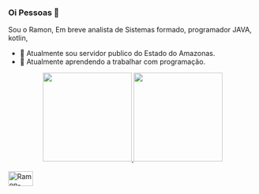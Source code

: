 ### Oi Pessoas 👋
Sou o Ramon, Em breve analista de Sistemas formado, programador JAVA, kotlin,  

- 🔭 Atualmente sou servidor publico do Estado do Amazonas.
- 🌱 Atualmente aprendendo a trabalhar com programação.

<div align="center">
  <a href="https://github.com/ramonbr14">
  <img height="180em" src="https://github-readme-stats.vercel.app/api?username=ramonbr14&show_icons=true&theme=dracula&include_all_commits=true&count_private=true"/>
  <img height="180em" src="https://github-readme-stats.vercel.app/api/top-langs/?username=ramonbr14&layout=compact&langs_count=7&theme=dracula"/>
</div>


</div>
<div style="display: inline_block"><br>
  <img align="center" alt="Ramon-Java" height="30" width="50" src="https://cdn.jsdelivr.net/gh/devicons/devicon/icons/java/java-original-wordmark.svg">           
          
</div>
